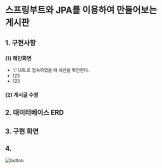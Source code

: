 # 스프링부트와 JPA를 이용하여 만들어보는 게시판


## 1. 구현사항
### (1) 메인화면
* '/' URL로 접속하였을 때 세션을 확인한다.
* 123
* 123

### (2) 게시글 수정




## 2. 데이터베이스 ERD


## 3. 구현 화면


## 4. 


![button](https://user-images.githubusercontent.com/101168818/184031296-3ab09363-9b77-47e5-a15d-51e891dbfa16.JPG)
